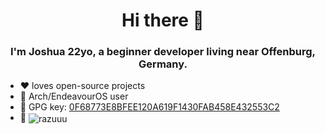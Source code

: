 <h1 align="center">Hi there 👋</h1>
<h3 align="center">I'm Joshua 22yo, a beginner developer living near Offenburg, Germany.</h3>

- :heart: loves open-source projects
- :penguin: Arch/EndeavourOS user
- :key: GPG key: [0F68773E8BFEE120A619F1430FAB458E432553C2](https://raw.githubusercontent.com/razuuu/razuuu/master/gpg.key)
- :eyes: <img align="center" src="https://komarev.com/ghpvc/?username=Razuuu&label=&style=for-the-badge&label=My+Profile+views&abbreviated=true&base=5392" alt="razuuu" />

<!--
  Former profile views was 5392 (mostly more) and added as a base.
-->

<!--<p><img align="left" src="https://github-readme-stats.vercel.app/api/top-langs/?username=razuuu&layout=compact&hide_border=true&theme=dark" alt="razuuu" /></p>
<p>&nbsp;<img align="center" src="https://github-readme-stats.vercel.app/api?username=razuuu&show_icons=true&hide_border=true&theme=dark" alt="razuuu" /></p>-->
